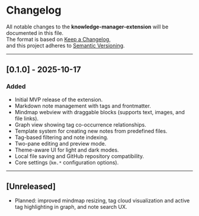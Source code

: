 # Changelog

All notable changes to the **knowledge-manager-extension** will be documented in this file.  
The format is based on [Keep a Changelog](https://keepachangelog.com/en/1.1.0/),  
and this project adheres to [Semantic Versioning](https://semver.org/spec/v2.0.0.html).

---

## [0.1.0] - 2025-10-17

### Added

- Initial MVP release of the extension.  
- Markdown note management with tags and frontmatter.  
- Mindmap webview with draggable blocks (supports text, images, and file links).  
- Graph view showing tag co-occurrence relationships.  
- Template system for creating new notes from predefined files.  
- Tag-based filtering and note indexing.  
- Two-pane editing and preview mode.  
- Theme-aware UI for light and dark modes.  
- Local file saving and GitHub repository compatibility.  
- Core settings (`km.*` configuration options).  

---

## [Unreleased]

- Planned: improved mindmap resizing, tag cloud visualization and active tag highlighting in graph, and note search UX.
